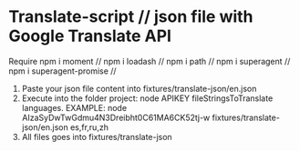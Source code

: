 # Translate-script // json file with Google Translate API
Require 
npm i moment //
npm i loadash //
npm i path //
npm i superagent //
npm i superagent-promise //

1. Paste your json file content into fixtures/translate-json/en.json
2. Execute into the folder project: node APIKEY fileStringsToTranslate languages. EXAMPLE: node AIzaSyDwTwGdmu4N3Dreibht0C61MA6CK52tj-w fixtures/translate-json/en.json es,fr,ru,zh
3. All files goes into fixtures/translate-json

